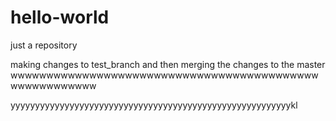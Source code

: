 # hello-world
just a repository


making changes to test_branch 
and then merging the changes to the master
wwwwwwwwwwwwwwwwwwwwwwwwwwwwwwwwwwwwwwwwwwwwwwwwwwwwwww




yyyyyyyyyyyyyyyyyyyyyyyyyyyyyyyyyyyyyyyyyyyyyyyyyyyyyyyyykl